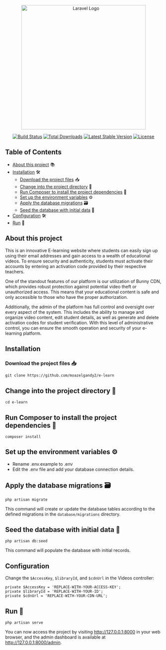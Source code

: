 <p align="center"><a href="https://laravel.com" target="_blank"><img src="https://raw.githubusercontent.com/laravel/art/master/logo-lockup/5%20SVG/2%20CMYK/1%20Full%20Color/laravel-logolockup-cmyk-red.svg" width="400" alt="Laravel Logo"></a></p>

<p align="center">
  <a href="https://github.com/laravel/framework/actions"><img src="https://github.com/laravel/framework/workflows/tests/badge.svg" alt="Build Status"></a>
  <a href="https://packagist.org/packages/laravel/framework"><img src="https://img.shields.io/packagist/dt/laravel/framework" alt="Total Downloads"></a>
  <a href="https://packagist.org/packages/laravel/framework"><img src="https://img.shields.io/packagist/v/laravel/framework" alt="Latest Stable Version"></a>
  <a href="https://packagist.org/packages/laravel/framework"><img src="https://img.shields.io/packagist/l/laravel/framework" alt="License"></a>
</p>

## Table of Contents
- [About this project](#about-this-project) 📚
- [Installation](#installation) 🛠️
  - [Download the project files](#download-the-project-files) 📥
  - [Change into the project directory](#change-into-the-project-directory) 📂
  - [Run Composer to install the project dependencies](#run-composer-to-install-the-project-dependencies) 🚀
  - [Set up the environment variables](#set-up-the-environment-variables) ⚙️
  - [Apply the database migrations](#apply-the-database-migrations) 🗃️
  - [Seed the database with initial data](#seed-the-database-with-initial-data) 🌱
- [Configuration](#configuration) 🛠️
- [Run](#run) 🚀

## About this project

This is an innovative E-learning website where students can easily sign up using their email addresses and gain access to a wealth of educational videos. To ensure security and authenticity, students must activate their accounts by entering an activation code provided by their respective teachers.

One of the standout features of our platform is our utilization of Bunny CDN, which provides robust protection against potential video theft or unauthorized access. This means that your educational content is safe and only accessible to those who have the proper authorization.

Additionally, the admin of the platform has full control and oversight over every aspect of the system. This includes the ability to manage and organize video content, edit student details, as well as generate and delete activation codes for student verification. With this level of administrative control, you can ensure the smooth operation and security of your e-learning platform.

## Installation

### Download the project files 📥

```
git clone https://github.com/moazelgandy2/e-learn
```
## Change into the project directory 📂
```
cd e-learn
```
## Run Composer to install the project dependencies 🚀
```
composer install
```

## Set up the environment variables ⚙️
<ul>
    <li>Rename .env.example to .env</li>
    <li>Edit the .env file and add your database connection details.</li>
</ul>

## Apply the database migrations 🗃️
```
php artisan migrate
```
This command will create or update the database tables according to the defined migrations in the `database/migrations` directory.

## Seed the database with initial data 🌱

```
php artisan db:seed
```
This command will populate the database with initial records.

## Configuration

Change the `$AccessKey`, `$libraryId`, and `$cdnUrl` in the Videos controller:
```
private $AccessKey = 'REPLACE-WITH-YOUR-ACCESS-KEY';
private $libraryId = 'REPLACE-WITH-YOUR-ID';
private $cdnUrl = 'REPLACE-WITH-YOUR-CDN-URL';
```
## Run 🚀
```
php artisan serve
```
You can now access the project by visiting http://127.0.0.1:8000 in your web browser, and the admin dashboard is available at http://127.0.0.1:8000/admin.

